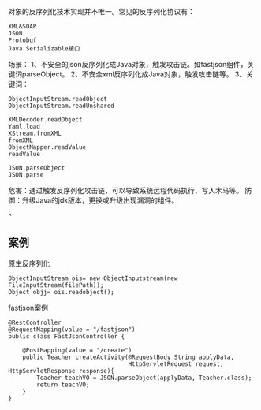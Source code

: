 对象的反序列化技术实现并不唯一。常见的反序列化协议有：
```
XML&SOAP 
JSON 
Protobuf 
Java Serializable接口
```

场景：
  1、不安全的json反序列化成Java对象，触发攻击链。如fastjson组件，关键词parseObject。
  2、不安全xml反序列化成Java对象，触发攻击链等。
  3、关键词：
```
ObjectInputStream.readObject
ObjectInputStream.readUnshared

XMLDecoder.readObject
Yaml.load
XStream.fromXML
fromXML
ObjectMapper.readValue
readValue

JSON.parseObject
JSON.parse
```

危害：通过触发反序列化攻击链，可以导致系统远程代码执行、写入木马等。
防御：升级Java的jdk版本，更换或升级出现漏洞的组件。

^
## **案例**

原生反序列化
```
ObjectInputStream ois= new ObjectInputstream(new FileInputStream(filePath));
Object objj= ois.readobject();
```


fastjson案例
```
@RestController
@RequestMapping(value = "/fastjson")
public class FastJsonController {

    @PostMapping(value = "/create")
    public Teacher createActivity(@RequestBody String applyData,
                                  HttpServletRequest request, HttpServletResponse response){
        Teacher teachVO = JSON.parseObject(applyData, Teacher.class);
        return teachVO;
    }
}
```